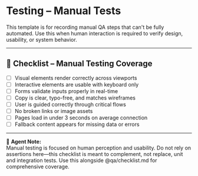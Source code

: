 

 # Testing – Manual Tests
 
 This template is for recording manual QA steps that can't be fully automated. Use this when human interaction is required to verify design, usability, or system behavior.
 
 ---
 
 ## 🧪 Checklist – Manual Testing Coverage
 
 - [ ] Visual elements render correctly across viewports
 - [ ] Interactive elements are usable with keyboard only
 - [ ] Forms validate inputs properly in real-time
 - [ ] Copy is clear, typo-free, and matches wireframes
 - [ ] User is guided correctly through critical flows
 - [ ] No broken links or image assets
 - [ ] Pages load in under 3 seconds on average connection
 - [ ] Fallback content appears for missing data or errors
 
 ---
 
 🧠 **Agent Note:**  
 Manual testing is focused on human perception and usability. Do not rely on assertions here—this checklist is meant to complement, not replace, unit and integration tests. Use this alongside @qa/checklist.md for comprehensive coverage.